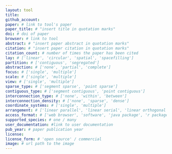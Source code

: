 ```yaml
---
layout: tool
title:
github_account:
paper: # link to tool's paper
paper_title: # "insert title in quotation marks"
doi: # doi of paper
browser: # link to tool
abstract: # "insert paper abstract in quotation marks"
citation: # "insert paper citation in quotation marks"
citation_count: # number of times the paper has been cited
lay: # ['linear', 'circular', 'spatial', 'spacefilling']
partition: # ['contiguous', 'segregated']
abstraction: # ['none', 'partial', 'complete']
focus: # ['single', 'multiple']
scale: # ['single', 'multiple']
view: # ['single', 'multiple']
sparse_type: # ['segment sparse', 'point sparse']
contiguous_type: # ['segment contiguous', 'point contiguous']
interconnection_type: # ['none', 'within', 'between']
interconnection_density: # ['none', 'sparse', 'dense']
coordinate_systems: # ['single', 'multiple']
arrangement: # ['linear parallel', 'linear serial', 'linear orthogonal', 'circular parallel', 'circular serial']
access_format: # ['web browser', 'software', 'java package', 'r package']
supported_species: # one / many
user_documentation: #link to user documentation
pub_year: # paper publication year
license:
license_form: # 'open source' / commercial
image: # url path to the image
---
```

